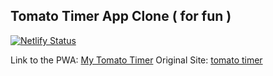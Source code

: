 ## Tomato Timer App Clone ( for fun )
[![Netlify Status](https://api.netlify.com/api/v1/badges/4e2c3507-1639-4dc8-a97c-0c2a86f0e563/deploy-status)](https://app.netlify.com/sites/tod-tomato-timer/deploys)

Link to the PWA: [My Tomato Timer](https://tod-tomato-timer.netlify.app/)
Original Site: [tomato timer](https://tomato-timer.com/)
